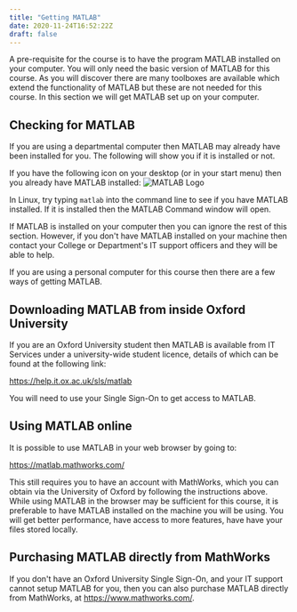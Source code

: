```yaml
---
title: "Getting MATLAB"
date: 2020-11-24T16:52:22Z
draft: false
---
```


A pre-requisite for the course is to have the program MATLAB installed on your computer.
You will only need the basic version of MATLAB for this course.
As you will discover there are many toolboxes are available which extend the functionality of MATLAB but these are not needed for this course.
In this section we will get MATLAB set up on your computer.


## Checking for MATLAB

If you are using a departmental computer then MATLAB may already have been installed for you.
The following will show you if it is installed or not.

If you have the following icon on your desktop (or in your start menu) then you already have MATLAB installed:
![MATLAB Logo](/ScientificComputingInMatlab/logos/matlab_logo.png?width=3vw)

In Linux, try typing `matlab` into the command line to see if you have MATLAB installed.
If it is installed then the MATLAB Command window will open.

If MATLAB is installed on your computer then you can ignore the rest of this section.
However, if you don't have MATLAB installed on your machine then contact your College or Department's IT support officers and they will be able to help.

If you are using a personal computer for this course then there are a few ways of getting MATLAB.


## Downloading MATLAB from inside Oxford University

If you are an Oxford University student then MATLAB is available from IT Services under a university-wide student licence, details of which can be found at the following link:

https://help.it.ox.ac.uk/sls/matlab

You will need to use your Single Sign-On to get access to MATLAB.


## Using MATLAB online

It is possible to use MATLAB in your web browser by going to:

https://matlab.mathworks.com/

This still requires you to have an account with MathWorks, which you can obtain via the University of Oxford by following the instructions above.
While using MATLAB in the browser may be sufficient for this course, it is preferable to have MATLAB installed on the machine you will be using.
You will get better performance, have access to more features, have have your files stored locally.


## Purchasing MATLAB directly from MathWorks

If you don't have an Oxford University Single Sign-On, and your IT support cannot setup MATLAB for you, then you can also purchase MATLAB directly from MathWorks, at https://www.mathworks.com/.
